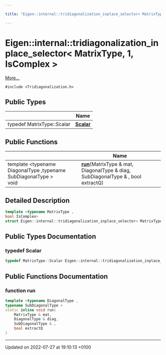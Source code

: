 ```yaml
---

title: "Eigen::internal::tridiagonalization_inplace_selector< MatrixType, 1, IsComplex >"

---
```


# Eigen::internal::tridiagonalization_inplace_selector< MatrixType, 1, IsComplex >



 [More...](#detailed-description)


`#include <Tridiagonalization.h>`

## Public Types

|                | Name           |
| -------------- | -------------- |
| typedef MatrixType::Scalar | **[Scalar](http://example.org/classes/structeigen_1_1internal_1_1tridiagonalization__inplace__selector_3_01matrixtype_00_011_00_01iscomplex_01_4/#typedef-scalar)**  |

## Public Functions

|                | Name           |
| -------------- | -------------- |
| template <typename DiagonalType ,typename SubDiagonalType \> <br>void | **[run](http://example.org/classes/structeigen_1_1internal_1_1tridiagonalization__inplace__selector_3_01matrixtype_00_011_00_01iscomplex_01_4/#function-run)**(MatrixType & mat, DiagonalType & diag, SubDiagonalType & , bool extractQ) |

## Detailed Description

```cpp
template <typename MatrixType ,
bool IsComplex>
struct Eigen::internal::tridiagonalization_inplace_selector< MatrixType, 1, IsComplex >;
```

## Public Types Documentation

### typedef Scalar

```cpp
typedef MatrixType::Scalar Eigen::internal::tridiagonalization_inplace_selector< MatrixType, 1, IsComplex >::Scalar;
```


## Public Functions Documentation

### function run

```cpp
template <typename DiagonalType ,
typename SubDiagonalType >
static inline void run(
    MatrixType & mat,
    DiagonalType & diag,
    SubDiagonalType & ,
    bool extractQ
)
```


-------------------------------

Updated on 2022-07-27 at 19:10:13 +0100